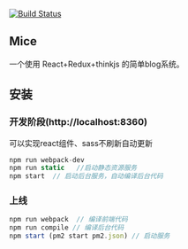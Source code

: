 [![Build Status](https://travis-ci.org/lubezhang/RRT-blog.svg?branch=master)](https://travis-ci.org/lubezhang/RRT-blog)

## Mice 
一个使用 React+Redux+thinkjs 的简单blog系统。

## 安装
### 开发阶段(http://localhost:8360)
可以实现react组件、sass不刷新自动更新
~~~javascript
npm run webpack-dev
npm run static   //启动静态资源服务
npm start  // 启动后台服务，自动编译后台代码
~~~

### 上线
~~~javascript
npm run webpack  // 编译前端代码
npm run compile // 编译后台代码
npm start (pm2 start pm2.json) // 启动服务
~~~
